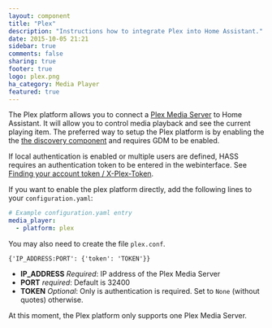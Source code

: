 ```yaml
---
layout: component
title: "Plex"
description: "Instructions how to integrate Plex into Home Assistant."
date: 2015-10-05 21:21
sidebar: true
comments: false
sharing: true
footer: true
logo: plex.png
ha_category: Media Player
featured: true
---
```



The Plex platform allows you to connect a [Plex Media Server](https://plex.tv) to Home Assistant. It will allow you to control media playback and see the current playing item.
The preferred way to setup the Plex platform is by enabling the the [the discovery component]({{site_root}}/components/discovery/) and requires GDM to be enabled.

If local authentication is enabled or multiple users are defined, HASS requires an authentication token to be entered in the webinterface. See <A TARGET="_new" HREF=https://support.plex.tv/hc/en-us/articles/204059436>Finding your account token / X-Plex-Token</A>.


If you want to enable the plex platform directly, add the following lines to your `configuration.yaml`:
```yaml
# Example configuration.yaml entry
media_player:
  - platform: plex
```
You may also need to create the file `plex.conf`. 
```
{'IP_ADDRESS:PORT': {'token': 'TOKEN'}}
```
- **IP_ADDRESS** *Required*: IP address of the Plex Media Server
- **PORT** *required*: Default is 32400
- **TOKEN** *Optional*: Only is authentication is required. Set to `None` (without quotes) otherwise.

At this moment, the Plex platform only supports one Plex Media Server.
